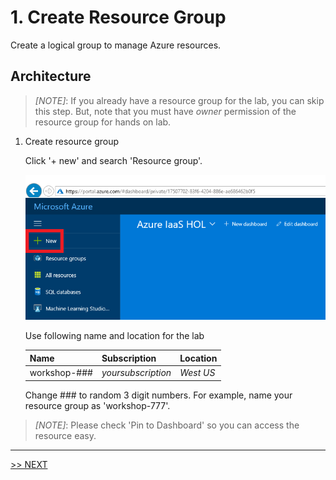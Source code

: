 # 1. Create Resource Group

Create a logical group to manage Azure resources.

## Architecture

> *[NOTE]*: If you already have a resource group for the lab, you can skip this step. But, note that you must have *owner* permission of the resource group for hands on lab.

1. Create resource group

    Click '+ new' and search 'Resource group'.

    ![new icon](./images/1.0.png)

    Use following name and location for the lab

    |Name|Subscription|Location|
    |---|---|---|
    |workshop-###|*yoursubscription*|*West US*|

    Change ### to random 3 digit numbers. For example, name your resource group as 'workshop-777'.

> *[NOTE]*: Please check 'Pin to Dashboard' so you can access the resource easy.

---

[>> NEXT](https://github.com/xlegend1024/az-secu-wrkshp/tree/master/2.CreateVNet/Readme.md)
